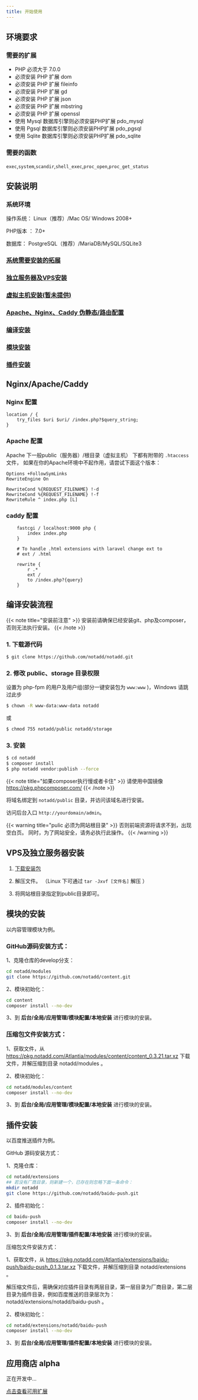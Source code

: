 ```yaml
---
title: 开始使用
---
```


## 环境要求


### 需要的扩展

* PHP 必须大于 7.0.0
* 必须安装 PHP 扩展 dom
* 必须安装 PHP 扩展 fileinfo
* 必须安装 PHP 扩展 gd
* 必须安装 PHP 扩展 json
* 必须安装 PHP 扩展 mbstring
* 必须安装 PHP 扩展 openssl
* 使用 Mysql 数据库引擎则必须安装PHP扩展 pdo_mysql
* 使用 Pgsql 数据库引擎则必须安装PHP扩展 pdo_pgsql
* 使用 Sqlite 数据库引擎则必须安装PHP扩展 pdo_sqlite

### 需要的函数

`exec`,`system`,`scandir`,`shell_exec`,`proc_open`,`proc_get_status`


## 安装说明

### 系统环境

操作系统： Linux（推荐）/Mac OS/ Windows 2008+

PHP版本 ： 7.0+

数据库： PostgreSQL（推荐）/MariaDB/MySQL/SQLite3


### [系统需要安装的拓展](/#/v1.0/zh-CN/installations/first)

### [独立服务器及VPS安装](/#/v1.0/zh-CN/installations/vps)

### [虚拟主机安装(暂未提供)](/#/v1.0/zh-CN/installations/vhost)

### [Apache、Nginx、Caddy 伪静态/路由配置](/#/v1.0/zh-CN/installations/conf)

### [编译安装](/#/v1.0/zh-CN/installations/compile)

### [模块安装](/#/v1.0/zh-CN/installations/module)

### [插件安装](/#/v1.0/zh-CN/installations/extension)

## Nginx/Apache/Caddy

### Nginx 配置

```
location / {
    try_files $uri $uri/ /index.php?$query_string;
}
```

### Apache 配置

Apache 下一般public（服务器）/根目录（虚拟主机） 下都有附带的 `.htaccess` 文件，
如果在你的Apache环境中不起作用，请尝试下面这个版本：

```
Options +FollowSymLinks
RewriteEngine On

RewriteCond %{REQUEST_FILENAME} !-d
RewriteCond %{REQUEST_FILENAME} !-f
RewriteRule ^ index.php [L]
```
### caddy 配置

```
    fastcgi / localhost:9000 php {
        index index.php
    }

    # To handle .html extensions with laravel change ext to
    # ext / .html

    rewrite {
        r .*
        ext /
        to /index.php?{query}
    }
 ```
## 编译安装流程

{{< note title="安装前注意" >}}
安装前请确保已经安装git、php及composer，否则无法执行安装。
{{< /note >}}


### 1. 下载源代码

```bash
$ git clone https://github.com/notadd/notadd.git
```

### 2. 修改 public、storage 目录权限

设置为 php-fpm 的用户及用户组(部分一键安装包为 `www:www` )，Windows 请跳过此步

```bash
$ chown -R www-data:www-data notadd
```

或

```bash
$ chmod 755 notadd/public notadd/storage
```

### 3. 安装

```bash
$ cd notadd
$ composer install
$ php notadd vendor:publish --force
```
{{< note title="如果composer执行慢或者卡住" >}}
请使用中国镜像 https://pkg.phpcomposer.com/
{{< /note >}}

将域名绑定到 `notadd/public` 目录，并访问该域名进行安装。

访问后台入口 `http://yourdomain/admin`。

{{< warning title="pulic 必须为网站根目录" >}}
否则前端资源将请求不到，出现空白页。
同时，为了网站安全，请务必执行此操作。
{{< /warning >}}

## VPS及独立服务器安装

1. [下载安装包](https://downloads.notadd.com/vps/)

2. 解压文件。 （Linux 下可通过 `tar -Jxvf [文件名]` 解压  ）

3. 将网站根目录指定到public目录即可。


## 模块的安装

以内容管理模块为例。



### GitHub源码安装方式：

1、克隆仓库的develop分支：

```bash
cd notadd/modules
git clone https://github.com/notadd/content.git
```

2、模块初始化：

```bash
cd content
composer install --no-dev
```

3、到 **后台/全局/应用管理/模块配置/本地安装** 进行模块的安装。


### 压缩包文件安装方式：

1、获取文件，从 https://pkg.notadd.com/Atlantia/modules/content/content_0.3.21.tar.xz 下载文件，并解压缩到目录 notadd/modules 。

2、模块初始化：

```bash
cd notadd/modules/content
composer install --no-dev
```

3、到 **后台/全局/应用管理/模块配置/本地安装** 进行模块的安装。


## 插件安装

以百度推送插件为例。

GitHub 源码安装方式：

1、克隆仓库：

```bash
cd notadd/extensions
## 若没有厂商目录，则新建一个，已存在则忽略下面一条命令：
mkdir notadd
git clone https://github.com/notadd/baidu-push.git
```

2、插件初始化：

```bash
cd baidu-push
composer install --no-dev
```

3、到 **后台/全局/应用管理/插件配置/本地安装** 进行模块的安装。

压缩包文件安装方式：

1、获取文件，从 https://pkg.notadd.com/Atlantia/extensions/baidu-push/baidu-push_0.1.3.tar.xz 下载文件，并解压缩到目录 notadd/extensions 。

解压缩文件后，需确保对应插件目录有两层目录，第一层目录为厂商目录，第二层目录为插件目录，例如百度推送的目录层次为： notadd/extensions/notadd/baidu-push 。

2、模块初始化：

```bash
cd notadd/extensions/notadd/baidu-push
composer install --no-dev
```

3、到 **后台/全局/应用管理/插件配置/本地安装** 进行模块的安装。


## 应用商店 alpha

正在开发中...

[点击查看可用扩展](https://bbs.notadd.com/topic/7/notadd-%E6%A8%A1%E5%9D%97%E6%8F%92%E4%BB%B6%E6%A8%A1%E6%9D%BF%E6%8B%93%E5%B1%95-%E8%BF%9B%E5%BA%A6%E8%A1%A8)


